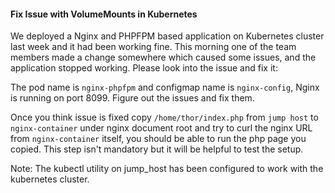 #### Fix Issue with VolumeMounts in Kubernetes

We deployed a Nginx and PHPFPM based application on Kubernetes cluster last week and it had been working fine. This morning one of the team members made a change somewhere which caused some issues, and the application stopped working. Please look into the issue and fix it:

The pod name is `nginx-phpfpm` and configmap name is `nginx-config`, Nginx is running on port 8099. Figure out the issues and fix them.

Once you think issue is fixed copy `/home/thor/index.php` from `jump host` to `nginx-container` under nginx document root and try to curl the nginx URL from `nginx-container` itself, you should be able to run the php page you copied. This step isn't mandatory but it will be helpful to test the setup.

Note: The kubectl utility on jump_host has been configured to work with the kubernetes cluster.
